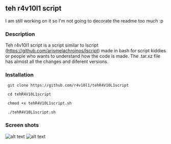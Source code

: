 ## teh r4v10l1 script   
I am still working on it so I'm not going to decorate the readme too much :p
### Description
Teh r4v10l1 script is a script similar to lscript (https://github.com/arismelachroinos/lscript) made in bash for script kiddies or people who wants to understand how the code is made.
The .tar.xz file has almost all the changes and diferent versions.
### Installation
``` git clone https://github.com/r4v10l1/tehR4V10L1script``` 

``` cd tehR4V10L1script``` 

``` chmod +x tehR4V10L1script.sh``` 

``` ./tehR4V10L1script.sh``` 
### Screen shots
![alt text](https://i.imgur.com/t6fUnF3.png)
![alt text](https://i.imgur.com/m25Qv5r.png)
